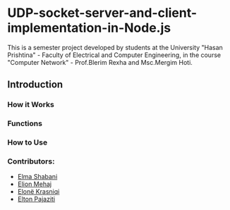 # UDP-socket-server-and-client-implementation-in-Node.js
This is a semester project developed by students at the University "Hasan Prishtina" - Faculty of Electrical and Computer Engineering, in the course "Computer Network" - Prof.Blerim Rexha and Msc.Mergim Hoti.

## Introduction



### How it Works


### Functions


### How to Use


### Contributors:
- [Elma Shabani](https://github.com/ElmaShabani)
- [Elion Mehaj](https://github.com/elionmehaj)
- [Elonë Krasniqi](https://github.com/elonekrasniqi)
- [Elton Pajaziti](https://github.com/EltonPajaziti)
